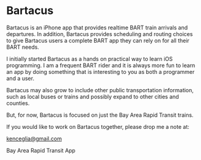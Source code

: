 Bartacus
========

Bartacus is an iPhone app that provides realtime BART train arrivals and departures.
In addition, Bartacus provides scheduling and routing choices to give Bartacus users a complete BART app
they can rely on for all their BART needs.

I initially started Bartacus as a hands on practical way to learn iOS programming.  I am a frequent BART
rider and it is always more fun to learn an app by doing something that is interesting to you as both a programmer
and a user.

Bartacus may also grow to include other public transportation information, such as local buses or trains
and possibly expand to other cities and counties.

But, for now, Bartacus is focused on just the Bay Area Rapid Transit trains.

If you would like to work on Bartacus together, please drop me a note at:

kenceglia@gmail.com



Bay Area Rapid Transit App
